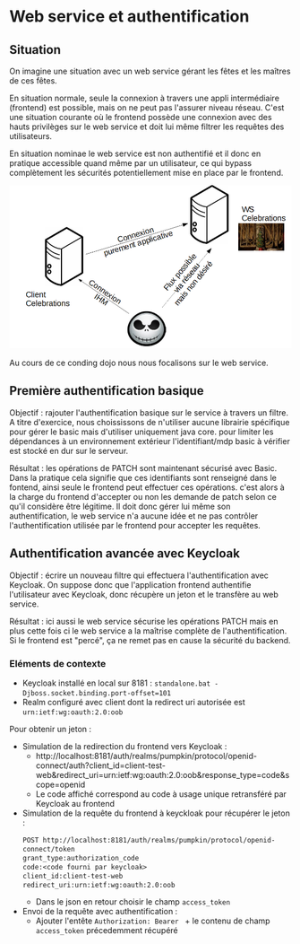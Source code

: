 # Web service et authentification

## Situation

On imagine une situation avec un web service gérant les fêtes et les maîtres de ces fêtes.

En situation normale, seule la connexion à travers une appli intermédiaire (frontend) est possible, mais on ne peut pas l'assurer niveau réseau. C'est une situation courante où le frontend possède une connexion avec des hauts privilèges sur le web service et doit lui même filtrer les requêtes des utilisateurs.

En situation nominae le web service est non authentifié et il donc en pratique accessible quand même par un utilisateur, ce qui  bypass complètement les sécurités potentiellement mise en place par le frontend.

![archi](https://raw.githubusercontent.com/coding-dojo-sndip/pumpkin-authentication/master/archi.PNG)

Au cours de ce conding dojo nous nous focalisons sur le web service.

## Première authentification basique

Objectif : rajouter l'authentification basique sur le service à travers un filtre. A titre d'exercice, nous choississons de n'utiliser aucune librairie spécifique pour gérer le basic mais d'utiliser uniquement java core. pour limiter les dépendances à un environnement extérieur l'identifiant/mdp basic à vérifier est stocké en dur sur le serveur.

Résultat : les opérations de PATCH sont maintenant sécurisé avec Basic. Dans la pratique cela signifie que ces identifiants sont renseigné dans le fontend, ainsi seule le frontend peut effectuer ces opérations. c'est alors à la charge du frontend d'accepter ou non les demande de patch selon ce qu'il considère être légitime. Il doit donc gérer lui même son authentification, le web service n'a aucune idée et ne pas contrôler l'authentification utilisée par le frontend pour accepter les requêtes.

## Authentification avancée avec Keycloak

Objectif : écrire un nouveau filtre qui effectuera l'authentification avec Keycloak. On suppose donc que l'application frontend authentifie l'utilisateur avec Keycloak, donc récupère un jeton et le transfère au web service.

Résultat : ici aussi le web service sécurise les opérations PATCH mais en plus cette fois ci le web service a la maîtrise complète de l'authentification. Si le frontend est "percé", ça ne remet pas en cause la sécurité du backend.

### Eléments de contexte

- Keycloak installé en local sur 8181  : `standalone.bat -Djboss.socket.binding.port-offset=101`
- Realm configuré avec client dont la redirect uri autorisée est `urn:ietf:wg:oauth:2.0:oob`

Pour obtenir un jeton :
- Simulation de la redirection du frontend vers Keycloak :
  - http://localhost:8181/auth/realms/pumpkin/protocol/openid-connect/auth?client_id=client-test-web&redirect_uri=urn:ietf:wg:oauth:2.0:oob&response_type=code&scope=openid
  - Le code affiché correspond au code à usage unique retransféré par Keycloak au frontend
- Simulation de la requête du frontend à keyckloak pour récupérer le jeton :
  ```
  POST http://localhost:8181/auth/realms/pumpkin/protocol/openid-connect/token
  grant_type:authorization_code
  code:<code fourni par keycloak>
  client_id:client-test-web
  redirect_uri:urn:ietf:wg:oauth:2.0:oob
  ```
  - Dans le json en retour choisir le champ `access_token`
- Envoi de la requête avec authentification :
  - Ajouter l'entête `Authorization: Bearer ` + le contenu de champ `access_token` précedemment récupéré
